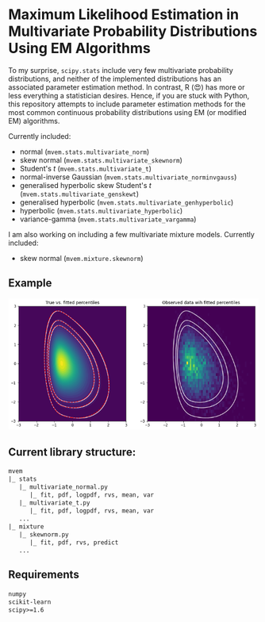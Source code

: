 # Maximum Likelihood Estimation in Multivariate Probability Distributions Using EM Algorithms

To my surprise, ```scipy.stats``` include very few multivariate probability distributions, and neither of the implemented distributions has an associated parameter estimation method. In contrast, R (:heart_eyes:) has more or less everything a statistician desires. Hence, if you are stuck with Python, this repository attempts to include parameter estimation methods for the most common continuous probability distributions using EM (or modified EM) algorithms.

Currently included:
- normal (```mvem.stats.multivariate_norm```)
- skew normal (```mvem.stats.multivariate_skewnorm```)
- Student's *t* (```mvem.stats.multivariate_t```)
- normal-inverse Gaussian (```mvem.stats.multivariate_norminvgauss```)
- generalised hyperbolic skew Student's *t* (```mvem.stats.multivariate_genskewt```)
- generalised hyperbolic (```mvem.stats.multivariate_genhyperbolic```)
- hyperbolic (```mvem.stats.multivariate_hyperbolic```)
- variance-gamma (```mvem.stats.multivariate_vargamma```)

I am also working on including a few multivariate mixture models. Currently included:
- skew normal (```mvem.mixture.skewnorm```)

## Example

!["alt"](assets/msn.png "Title")

## Current library structure:

```
mvem
|_ stats
   |_ multivariate_normal.py
      |_ fit, pdf, logpdf, rvs, mean, var
   |_ multivariate_t.py
      |_ fit, pdf, logpdf, rvs, mean, var
   ...
|_ mixture
   |_ skewnorm.py
      |_ fit, pdf, rvs, predict
   ...
```

## Requirements

```
numpy
scikit-learn
scipy>=1.6
```